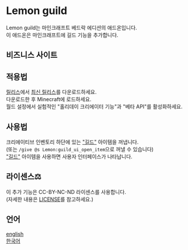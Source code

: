 # Lemon guild

Lemon guild는 마인크래프트 베드락 에디션의 애드온입니다.<br>
이 애드온은 마인크래프트에 길드 기능을 추가합니다.<br>

## 비즈니스 사이트


## 적용법

[릴리스](https://github.com/lemon7679/Lemon-guild/releases)에서 [최신 릴리스](https://github.com/lemon7679/Lemon-guild/releases/latest)를 다운로드하세요.<br>
다운로드한 후 Minecraft에 로드하세요.<br>
월드 설정에서 실험적인 "홀리데이 크리에이터 기능"과 "베타 API"를 활성화하세요.<br>

## 사용법

크리에이티브 인벤토리 하단에 있는 ["길드"](./items/guild_ui_open_item.json) 아이템을 꺼냅니다.<br>
(또는 ```/give @s Lemon:guild_ui_open_item```으로 꺼낼 수 있습니다)<br>
["길드"](./items/guild_ui_open_item.json) 아이템을 사용하면 사용자 인터페이스가 나타납니다.<br>

## 라이센스⚖

이 추가 기능은 CC-BY-NC-ND 라이센스를 사용합니다.<br>
(자세한 내용은 [LICENSE](./LICENSE)를 참고하세요.)<br>

## 언어

[english](./README.md)<br>
[한국어](<./README(kr).md>)<br>
